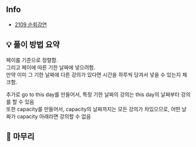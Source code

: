 ## Info
- [2109 순회강연](https://www.acmicpc.net/problem/2109)

## 💡 풀이 방법 요약
페이를 기준으로 정렬함.  
그리고 페이에 따른 기한 날짜에 넣으려함.  
만약 이미 그 기한 날짜에 다른 강의가 있다면 시간을 하루씩 당겨서 넣을 수 있는지 체크함.  
  
  추가로 go to this day를 만들어서, 특정 기한 날짜의 강의는 this day의 날짜부터 강의를 할 수 있음  
  또한 capacity를 만들어서, capacity의 날짜까지는 모든 강의가 차있으므로, 어떤 날짜가 capacity 아래라면 강의할 수 없음

## 🙂 마무리
